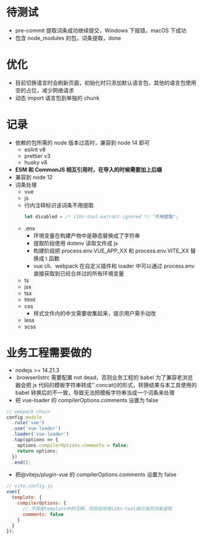 # 待测试

- pre-commit 提取词条成功继续提交，Windows 下报错，macOS 下成功
- 包含 node_modules 的包，词条提取，done

# 优化

- 目前切换语言时会刷新页面，初始化时只添加默认语言包，其他的语言包使用空的占位，减少网络请求
- 动态 import 语言包到单独的 chunk

# 记录

- 依赖的包所需的 node 版本过高时，兼容到 node 14 即可
  - eslint v8
  - prettier v3
  - husky v8
- **ESM 和 CommonJS 相互引用时，在导入的时候需要加上后缀**
- 兼容到 node 12
- 词条处理
  - vue
  - js
  - 行内注释标识该词条不用提取
    ```js
    let disabled = /* i18n-tool-extract-ignored */ '不用提取';
    ```
  - .env
    - 环境变量在构建产物中是静态替换成了字符串
    - 提取阶段使用 dotenv 读取文件成 js
    - 构建阶段把 process.env.VUE_APP_XX 和 process.env.VITE_XX 替换成 t 函数
    - vue cli、webpack 在自定义插件和 loader 中可以通过 process.env 直接获取到已经合并过的所有环境变量
  - ts
  - jsx
  - tsx
  - html
  - css
    - 样式文件内的中文需要收集起来，提示用户需手动改
  - less
  - scss

# 业务工程需要做的

- nodejs >= 14.21.3
- .browserlistrc 需要配置 not dead，否则业务工程的 babel 为了兼容老浏览器会把 js 代码的模板字符串转成''.concat()的形式，转换结果与本工具使用的 babel 转换后的不一致，导致无法把模板字符串当成一个词条来处理
- 把 vue-loader 的 compilerOptions.comments 设置为 false

```js
// webpack chain
config.module
  .rule('vue')
  .use('vue-loader')
  .loader('vue-loader')
  .tap(options => {
    options.compilerOptions.comments = false;
    return options;
  })
  .end();
```

- 把@vitejs/plugin-vue 的 compilerOptions.comments 设置为 false

```js
// vite.config.js
vue({
  template: {
    compilerOptions: {
      // 不保留template中的注释，否则会导致i18n-tool做冗余的词条提取
      comments: false
    }
  }
});
```
